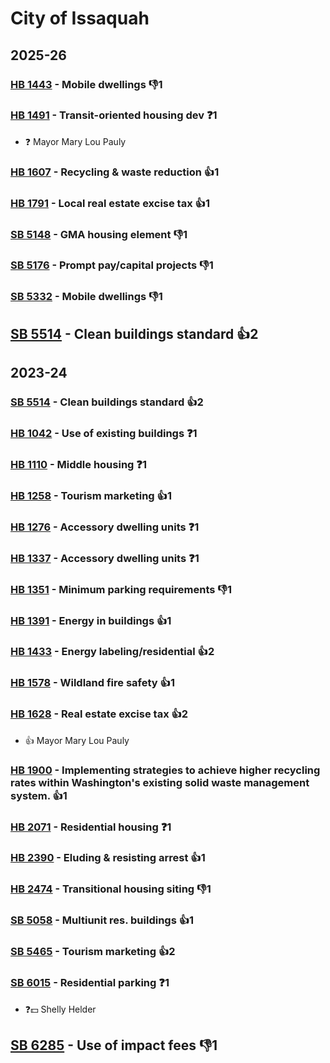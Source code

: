 # City of Issaquah
## 2025-26

### [HB 1443](/bill/2025-26/hb/1443/) - Mobile dwellings  👎1 

### [HB 1491](/bill/2025-26/hb/1491/) - Transit-oriented housing dev   ❓1
* ❓ Mayor Mary Lou Pauly

### [HB 1607](/bill/2025-26/hb/1607/) - Recycling & waste reduction 👍1  

### [HB 1791](/bill/2025-26/hb/1791/) - Local real estate excise tax 👍1  

### [SB 5148](/bill/2025-26/sb/5148/) - GMA housing element  👎1 

### [SB 5176](/bill/2025-26/sb/5176/) - Prompt pay/capital projects  👎1 

### [SB 5332](/bill/2025-26/sb/5332/) - Mobile dwellings  👎1 

## [SB 5514](/bill/2025-26/sb/5514/) - Clean buildings standard 👍2  

## 2023-24

### [SB 5514](/bill/2023-24/sb/5514/) - Clean buildings standard 👍2  

### [HB 1042](/bill/2023-24/hb/1042/) - Use of existing buildings   ❓1

### [HB 1110](/bill/2023-24/hb/1110/) - Middle housing   ❓1

### [HB 1258](/bill/2023-24/hb/1258/) - Tourism marketing 👍1  

### [HB 1276](/bill/2023-24/hb/1276/) - Accessory dwelling units   ❓1

### [HB 1337](/bill/2023-24/hb/1337/) - Accessory dwelling units   ❓1

### [HB 1351](/bill/2023-24/hb/1351/) - Minimum parking requirements  👎1 

### [HB 1391](/bill/2023-24/hb/1391/) - Energy in buildings 👍1  

### [HB 1433](/bill/2023-24/hb/1433/) - Energy labeling/residential 👍2  

### [HB 1578](/bill/2023-24/hb/1578/) - Wildland fire safety 👍1  

### [HB 1628](/bill/2023-24/hb/1628/) - Real estate excise tax 👍2  
* 👍 Mayor Mary Lou Pauly

### [HB 1900](/bill/2023-24/hb/1900/) - Implementing strategies to achieve higher recycling rates within Washington's existing solid waste management system. 👍1  

### [HB 2071](/bill/2023-24/hb/2071/) - Residential housing   ❓1

### [HB 2390](/bill/2023-24/hb/2390/) - Eluding & resisting arrest 👍1  

### [HB 2474](/bill/2023-24/hb/2474/) - Transitional housing siting  👎1 

### [SB 5058](/bill/2023-24/sb/5058/) - Multiunit res. buildings 👍1  

### [SB 5465](/bill/2023-24/sb/5465/) - Tourism marketing 👍2  

### [SB 6015](/bill/2023-24/sb/6015/) - Residential parking   ❓1
* ❓💵 Shelly Helder

## [SB 6285](/bill/2023-24/sb/6285/) - Use of impact fees  👎1 
